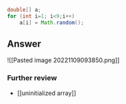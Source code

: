 ```java
double[] a;
for (int i=1; i<9;i++)
	a[i] = Math.random();
```
## Answer

![[Pasted image 20221109093850.png]]

### Further review
- [[uninitialized array]]